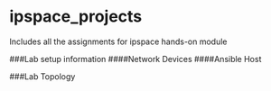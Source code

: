# ipspace_projects
Includes all the assignments for ipspace hands-on module

###Lab setup information
####Network Devices
####Ansible Host

###Lab Topology
